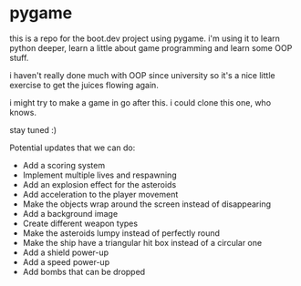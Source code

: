 # pygame

this is a repo for the boot.dev project using pygame. i'm using it
to learn python deeper, learn a little about game programming and learn
some OOP stuff.

i haven't really done much with OOP since university so it's a nice
little exercise to get the juices flowing again.

i might try to make a game in go after this. i could clone this one, who knows.

stay tuned :)

Potential updates that we can do:  
- Add a scoring system
- Implement multiple lives and respawning
- Add an explosion effect for the asteroids
- Add acceleration to the player movement
- Make the objects wrap around the screen instead of disappearing
- Add a background image
- Create different weapon types
- Make the asteroids lumpy instead of perfectly round
- Make the ship have a triangular hit box instead of a circular one
- Add a shield power-up
- Add a speed power-up
- Add bombs that can be dropped
